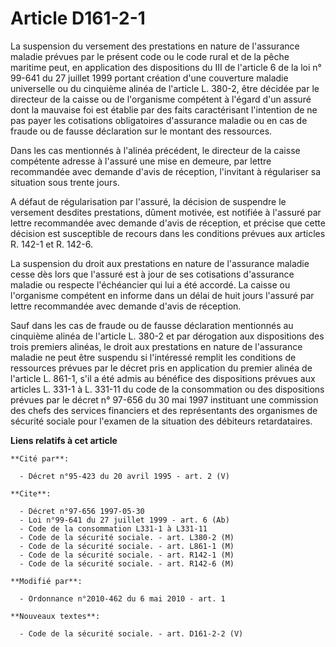 # Article D161-2-1

La suspension du versement des prestations en nature de l'assurance maladie prévues par le présent code ou le code rural et
de la pêche maritime peut, en application des dispositions du III de l'article 6 de la loi n° 99-641 du 27 juillet 1999
portant création d'une couverture maladie universelle ou du cinquième alinéa de l'article L. 380-2, être décidée par le
directeur de la caisse ou de l'organisme compétent à l'égard d'un assuré dont la mauvaise foi est établie par des faits
caractérisant l'intention de ne pas payer les cotisations obligatoires d'assurance maladie ou en cas de fraude ou de fausse
déclaration sur le montant des ressources.

Dans les cas mentionnés à l'alinéa précédent, le directeur de la caisse compétente adresse à l'assuré une mise en demeure,
par lettre recommandée avec demande d'avis de réception, l'invitant à régulariser sa situation sous trente jours.

A défaut de régularisation par l'assuré, la décision de suspendre le versement desdites prestations, dûment motivée, est
notifiée à l'assuré par lettre recommandée avec demande d'avis de réception, et précise que cette décision est susceptible de
recours dans les conditions prévues aux articles R. 142-1 et R. 142-6.

La suspension du droit aux prestations en nature de l'assurance maladie cesse dès lors que l'assuré est à jour de ses
cotisations d'assurance maladie ou respecte l'échéancier qui lui a été accordé. La caisse ou l'organisme compétent en informe
dans un délai de huit jours l'assuré par lettre recommandée avec demande d'avis de réception.

Sauf dans les cas de fraude ou de fausse déclaration mentionnés au cinquième alinéa de l'article L. 380-2 et par dérogation
aux dispositions des trois premiers alinéas, le droit aux prestations en nature de l'assurance maladie ne peut être suspendu
si l'intéressé remplit les conditions de ressources prévues par le décret pris en application du premier alinéa de l'article
L. 861-1, s'il a été admis au bénéfice des dispositions prévues aux articles L. 331-1 à L. 331-11 du code de la consommation
ou des dispositions prévues par le décret n° 97-656 du 30 mai 1997 instituant une commission des chefs des services
financiers et des représentants des organismes de sécurité sociale pour l'examen de la situation des débiteurs retardataires.

**Liens relatifs à cet article**

	**Cité par**:

	  - Décret n°95-423 du 20 avril 1995 - art. 2 (V)

	**Cite**:

	  - Décret n°97-656 1997-05-30
	  - Loi n°99-641 du 27 juillet 1999 - art. 6 (Ab)
	  - Code de la consommation L331-1 à L331-11
	  - Code de la sécurité sociale. - art. L380-2 (M)
	  - Code de la sécurité sociale. - art. L861-1 (M)
	  - Code de la sécurité sociale. - art. R142-1 (M)
	  - Code de la sécurité sociale. - art. R142-6 (M)

	**Modifié par**:

	  - Ordonnance n°2010-462 du 6 mai 2010 - art. 1

	**Nouveaux textes**:

	  - Code de la sécurité sociale. - art. D161-2-2 (V)
